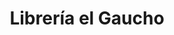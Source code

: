 ---
title: "Librería el Gaucho"
url: /ciudad-autonoma-de-buenos-aires/libreria-el-gaucho/
shop: Bücher
---